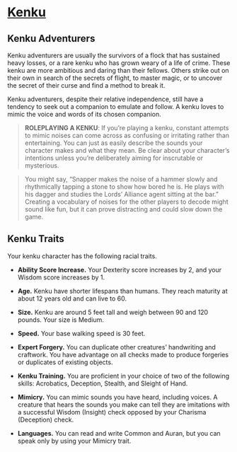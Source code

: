 # [Kenku](../Creatures/Kenku.md)

## Kenku Adventurers
Kenku adventurers are usually the survivors of a flock that has sustained heavy losses, or a rare kenku who has grown weary of a life of crime. These kenku are more ambitious and daring than their fellows. Others strike out on their own in search of the secrets of flight, to master magic, or to uncover the secret of their curse and find a method to break it.

Kenku adventurers, despite their relative independence, still have a tendency to seek out a companion to emulate and follow. A kenku loves to mimic the voice and words of its chosen companion.

> **ROLEPLAYING A KENKU**: If you’re playing a kenku, constant attempts to mimic noises can come across as confusing or irritating rather than entertaining. You can just as easily describe the sounds your character makes and what they mean. Be clear about your character’s intentions unless you’re deliberately aiming for inscrutable or mysterious.

> You might say, “Snapper makes the noise of a hammer slowly and rhythmically tapping a stone to show how bored he is. He plays with his dagger and studies the Lords’ Alliance agent sitting at the bar.” Creating a vocabulary of noises for the other players to decode might sound like fun, but it can prove distracting and could slow down the game.

## Kenku Traits
Your kenku character has the following racial traits.

* **Ability Score Increase.** Your Dexterity score increases by 2, and your Wisdom score increases by 1.

* **Age.** Kenku have shorter lifespans than humans. They reach maturity at about 12 years old and can live to 60.

* **Size.** Kenku are around 5 feet tall and weigh between 90 and 120 pounds. Your size is Medium.

* **Speed.** Your base walking speed is 30 feet.

* **Expert Forgery.** You can duplicate other creatures’ handwriting and craftwork. You have advantage on all checks made to produce forgeries or duplicates of existing objects.

* **Kenku Training.** You are proficient in your choice of two of the following skills: Acrobatics, Deception, Stealth, and Sleight of Hand.

* **Mimicry.** You can mimic sounds you have heard, including voices. A creature that hears the sounds you make can tell they are imitations with a successful Wisdom (Insight) check opposed by your Charisma (Deception) check.

* **Languages.** You can read and write Common and Auran, but you can speak only by using your Mimicry trait.
